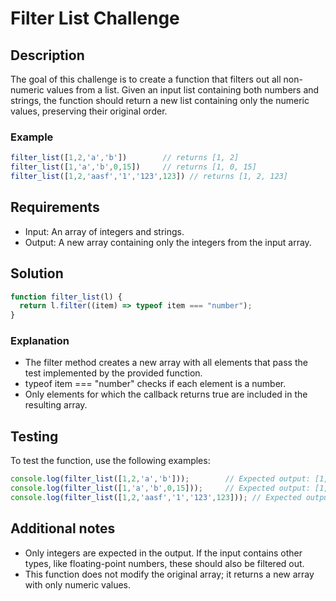 # Filter List Challenge

## Description

The goal of this challenge is to create a function that filters out all non-numeric values from a list. Given an input list containing both numbers and strings, the function should return a new list containing only the numeric values, preserving their original order.

### Example

```javascript
filter_list([1,2,'a','b'])        // returns [1, 2]
filter_list([1,'a','b',0,15])     // returns [1, 0, 15]
filter_list([1,2,'aasf','1','123',123]) // returns [1, 2, 123]
```

## Requirements

- Input: An array of integers and strings.
- Output: A new array containing only the integers from the input array.

## Solution

```javascript
function filter_list(l) {
  return l.filter((item) => typeof item === "number");
}
```
### Explanation

- The filter method creates a new array with all elements that pass the test implemented by the provided function.
- typeof item === "number" checks if each element is a number.
- Only elements for which the callback returns true are included in the resulting array.

## Testing

To test the function, use the following examples:

```javascript
console.log(filter_list([1,2,'a','b']));        // Expected output: [1, 2]
console.log(filter_list([1,'a','b',0,15]));     // Expected output: [1, 0, 15]
console.log(filter_list([1,2,'aasf','1','123',123])); // Expected output: [1, 2, 123]
```

## Additional notes

- Only integers are expected in the output. If the input contains other types, like floating-point numbers, these should also be filtered out.
- This function does not modify the original array; it returns a new array with only numeric values.

